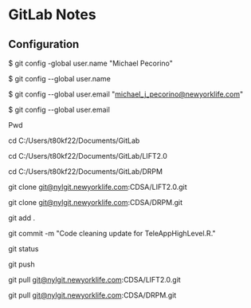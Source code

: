 # GitLab Notes

## Configuration
$ git config -global user.name "Michael Pecorino"

$ git config --global user.name

$ git config --global user.email "michael_j_pecorino@newyorklife.com"

$ git config --global user.email


Pwd

cd C:/Users/t80kf22/Documents/GitLab

cd C:/Users/t80kf22/Documents/GitLab/LIFT2.0

cd C:/Users/t80kf22/Documents/GitLab/DRPM

git clone git@nylgit.newyorklife.com:CDSA/LIFT2.0.git

git clone git@nylgit.newyorklife.com:CDSA/DRPM.git

git add .

git commit -m "Code cleaning update for TeleAppHighLevel.R."

git status

git push

git pull git@nylgit.newyorklife.com:CDSA/LIFT2.0.git

git pull git@nylgit.newyorklife.com:CDSA/DRPM.git
<!--stackedit_data:
eyJoaXN0b3J5IjpbLTgxNDUyODMzMF19
-->